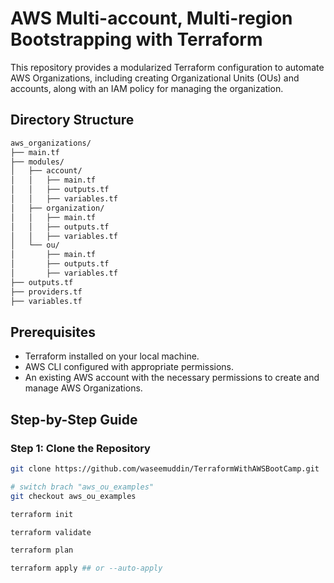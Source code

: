 # AWS Multi-account, Multi-region Bootstrapping with Terraform

This repository provides a modularized Terraform configuration to automate AWS Organizations, including creating Organizational Units (OUs) and accounts, along with an IAM policy for managing the organization.

## Directory Structure

```bash
aws_organizations/
├── main.tf
├── modules/
│   ├── account/
│   │   ├── main.tf
│   │   ├── outputs.tf
│   │   ├── variables.tf
│   ├── organization/
│   │   ├── main.tf
│   │   ├── outputs.tf
│   │   ├── variables.tf
│   └── ou/
│       ├── main.tf
│       ├── outputs.tf
│       ├── variables.tf
├── outputs.tf
├── providers.tf
├── variables.tf

```

## Prerequisites

- Terraform installed on your local machine.
- AWS CLI configured with appropriate permissions.
- An existing AWS account with the necessary permissions to create and manage AWS Organizations.

## Step-by-Step Guide

### Step 1: Clone the Repository

```sh
git clone https://github.com/waseemuddin/TerraformWithAWSBootCamp.git

# switch brach "aws_ou_examples"
git checkout aws_ou_examples

terraform init

terraform validate

terraform plan

terraform apply ## or --auto-apply